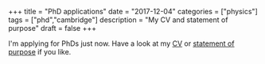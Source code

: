 +++
title = "PhD applications"
date = "2017-12-04"
categories = ["physics"]
tags = ["phd","cambridge"]
description = "My CV and statement of purpose"
draft = false
+++

I'm applying for PhDs just now. Have a look at my [CV](https://gitlab.com/eidoom/cv-phd/-/raw/master/cv.pdf) or [statement of purpose](https://gitlab.com/eidoom/phd-statement/-/raw/master/statement.pdf) if you like.
